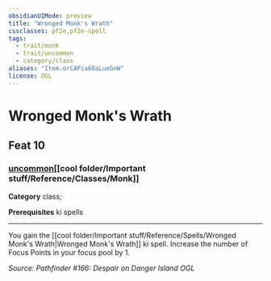 ```yaml
---
obsidianUIMode: preview
title: "Wronged Monk's Wrath"
cssclasses: pf2e,pf2e-spell
tags:
  - trait/monk
  - trait/uncommon
  - category/class
aliases: "Item.orCAPia6OaLueGnW"
license: OGL
---
```

# Wronged Monk's Wrath
## Feat 10
### [uncommon](cool%20folder/Important%20stuff/Bestiary/zz_traits/uncommon.md "Uncommon Rarity Trait")[[cool folder/Important stuff/Reference/Classes/Monk]]

**Category** class; 



**Prerequisites** ki spells
* * *
You gain the [[cool folder/Important stuff/Reference/Spells/Wronged Monk's Wrath|Wronged Monk's Wrath]] ki spell. Increase the number of Focus Points in your focus pool by 1.

*Source: Pathfinder #166: Despair on Danger Island*
*OGL*